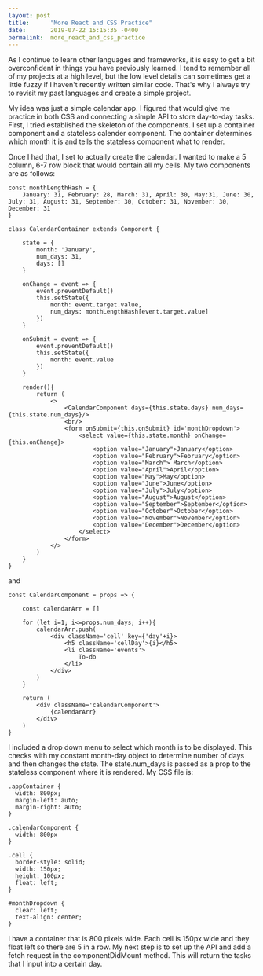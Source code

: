 ```yaml
---
layout: post
title:      "More React and CSS Practice"
date:       2019-07-22 15:15:35 -0400
permalink:  more_react_and_css_practice
---
```



As I continue to learn other languages and frameworks, it is easy to get a bit overconfident in things you have previously learned. I tend to remember all of my projects at a high level, but the low level details can sometimes get a little fuzzy if I haven't recently written similar code. That's why I always try to revisit my past languages and create a simple project. 

My idea was just a simple calendar app. I figured that would give me practice in both CSS and connecting a simple API to store day-to-day tasks. First, I tried established the skeleton of the components. I set up a container component and a stateless calender component. The container determines which month it is and tells the stateless component what to render.

Once I had that, I set to actually create the calendar. I wanted to make a 5 column, 6-7 row block that would contain all my cells. My two components are as follows:

```
const monthLengthHash = {
    January: 31, February: 28, March: 31, April: 30, May:31, June: 30, July: 31, August: 31, September: 30, October: 31, November: 30, December: 31
}

class CalendarContainer extends Component {

    state = {
        month: 'January',
        num_days: 31,
        days: []
    }

    onChange = event => {
        event.preventDefault()
        this.setState({
            month: event.target.value,
            num_days: monthLengthHash[event.target.value]
        })
    }

    onSubmit = event => {
        event.preventDefault()
        this.setState({
            month: event.value
        })
    }

    render(){
        return (
            <>
                <CalendarComponent days={this.state.days} num_days={this.state.num_days}/>
                <br/>
                <form onSubmit={this.onSubmit} id='monthDropdown'>
                    <select value={this.state.month} onChange={this.onChange}>
                        <option value="January">January</option>
                        <option value="February">February</option>
                        <option value="March"> March</option>
                        <option value="April">April</option>
                        <option value="May">May</option>
                        <option value="June">June</option>
                        <option value="July">July</option>
                        <option value="August">August</option>
                        <option value="September">September</option>
                        <option value="October">October</option>
                        <option value="November">November</option>
                        <option value="December">December</option>
                    </select>
                </form>
            </>
        )
    }
}
```
and 
```
const CalendarComponent = props => {

    const calendarArr = []

    for (let i=1; i<=props.num_days; i++){
        calendarArr.push( 
            <div className='cell' key={'day'+i}>       
                <h5 className='cellDay'>{i}</h5>
                <li className='events'>
                    To-do
                </li>
            </div>
        )
    }

    return (
        <div className='calendarComponent'>
            {calendarArr}
        </div>
    )
}
```
I included a drop down menu to select which month is to be displayed. This checks with my constant month-day object to determine number of days and then changes the state. The state.num_days is passed as a prop to the stateless component where it is rendered. My CSS file is:
```
.appContainer {
  width: 800px; 
  margin-left: auto;
  margin-right: auto;
}

.calendarComponent {
  width: 800px
}

.cell {
  border-style: solid;
  width: 150px;
  height: 100px;
  float: left;
}

#monthDropdown {
  clear: left;
  text-align: center;
}
```
I have a container that is 800 pixels wide. Each cell is 150px wide and they float left so there are 5 in a row. My next step is to set up the API and add a fetch request in the componentDidMount method. This will return the tasks that I input into a certain day. 
